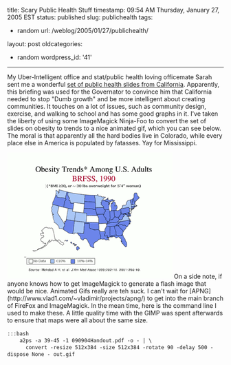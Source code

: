 title: Scary Public Health Stuff
timestamp: 09:54 AM Thursday, January 27, 2005 EST
status: published
slug: publichealth
tags:
- random
url: /weblog/2005/01/27/publichealth/

layout: post
oldcategories:
- random
wordpress_id: '41'

---

My Uber-Intelligent office and stat/public health loving officemate
Sarah sent me a wonderful
[set of public health slides from California](http://www.dhs.ca.gov/ps/cdic/cdcb/pds/cpe/Documents/090904Handout.pdf).
Apparently, this briefing was used for the Governator to convince him
that California needed to stop "Dumb growth" and be more intelligent
about creating communities.  It touches on a lot of issues, such as
community design, exercise, and walking to school and has some good
graphs in it.  I've taken the liberty of using some ImageMagick
Ninja-Foo to convert the set of slides on obesity to trends to a nice
animated gif, which you can see below.  The moral is that apparently
all the hard bodies live in Colorado, while every place else in
America is populated by fatasses.  Yay for Mississippi.

<img src="/weblog/media/2005/01/lookAtTheFatPeople.gif">
On a side note, if anyone knows how to get ImageMagick to generate a flash
image that would be nice.  Animated Gifs really are teh suck.  I can't wait
for [APNG](http://www.vlad1.com/~vladimir/projects/apng/) to get
into the main branch of FireFox and ImageMagick.  In the mean time, here is
the command line I used to make these.  A little quality time with the GIMP was
spent afterwards to ensure that maps were all about the same size.

    :::bash
        a2ps -a 39-45 -1 090904Handout.pdf -o - | \
          convert -resize 512x384 -size 512x384 -rotate 90 -delay 500 -dispose None - out.gif

